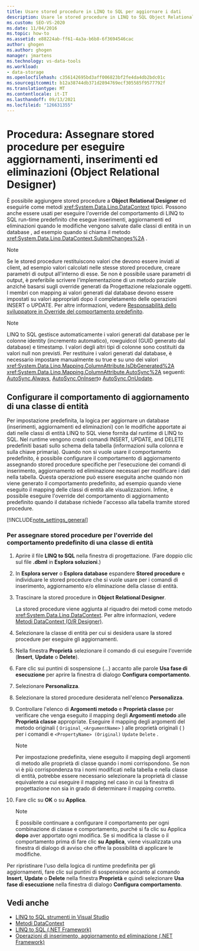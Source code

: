```yaml
---
title: Usare stored procedure in LINQ to SQL per aggiornare i dati
description: Usare le stored procedure in LINQ to SQL Object Relational Designer (O/R Designer) per eseguire aggiornamenti, inserimenti ed eliminazioni di dati.
ms.custom: SEO-VS-2020
ms.date: 11/04/2016
ms.topic: how-to
ms.assetid: e88224ab-ff61-4a3a-b6b8-6f3694546cac
author: ghogen
ms.author: ghogen
manager: jmartens
ms.technology: vs-data-tools
ms.workload:
- data-storage
ms.openlocfilehash: c356142695bd3aff006823bf2fe4da4db2bdc01c
ms.sourcegitcommit: b12a38744db371d2894769ecf305585f9577792f
ms.translationtype: MT
ms.contentlocale: it-IT
ms.lasthandoff: 09/13/2021
ms.locfileid: "126631355"
---
```

# <a name="how-to-assign-stored-procedures-to-perform-updates-inserts-and-deletes-or-designer"></a>Procedura: Assegnare stored procedure per eseguire aggiornamenti, inserimenti ed eliminazioni (Object Relational Designer)

È possibile aggiungere stored procedure a **Object Relational Designer** ed eseguirle come metodi <xref:System.Data.Linq.DataContext> tipici. Possono anche essere usati per eseguire l'override del comportamento di LINQ to SQL run-time predefinito che esegue inserimenti, aggiornamenti ed eliminazioni quando le modifiche vengono salvate dalle classi di entità in un database , ad esempio quando si chiama il metodo <xref:System.Data.Linq.DataContext.SubmitChanges%2A> .

> [!NOTE]
> Se le stored procedure restituiscono valori che devono essere inviati al client, ad esempio valori calcolati nelle stesse stored procedure, creare parametri di output all'interno di esse. Se non è possibile usare parametri di output, è preferibile scrivere l'implementazione di un metodo parziale anziché basarsi sugli override generati da Progettazione relazionale oggetti. I membri con mapping ai valori generati dal database devono essere impostati su valori appropriati dopo il completamento delle operazioni INSERT o UPDATE. Per altre informazioni, vedere [Responsabilità dello sviluppatore in Override del comportamento predefinito](/dotnet/framework/data/adonet/sql/linq/responsibilities-of-the-developer-in-overriding-default-behavior).

> [!NOTE]
> LINQ to SQL gestisce automaticamente i valori generati dal database per le colonne identity (incremento automatico), rowguidcol (GUID generato dal database) e timestamp. I valori degli altri tipi di colonne sono costituiti da valori null non previsti. Per restituire i valori generati dal database, è necessario impostare manualmente su true e su uno dei valori <xref:System.Data.Linq.Mapping.ColumnAttribute.IsDbGenerated%2A>  <xref:System.Data.Linq.Mapping.ColumnAttribute.AutoSync%2A> seguenti: [AutoSync.Always](<xref:System.Data.Linq.Mapping.AutoSync.Always>), [AutoSync.OnInsert](<xref:System.Data.Linq.Mapping.AutoSync.OnInsert>)o [AutoSync.OnUpdate](<xref:System.Data.Linq.Mapping.AutoSync.OnUpdate>).

## <a name="configure-the-update-behavior-of-an-entity-class"></a>Configurare il comportamento di aggiornamento di una classe di entità

Per impostazione predefinita, la logica per aggiornare un database (inserimenti, aggiornamenti ed eliminazioni) con le modifiche apportate ai dati nelle classi di entità LINQ to SQL viene fornita dal runtime di LINQ to SQL. Nel runtime vengono creati comandi INSERT, UPDATE, and DELETE predefiniti basati sullo schema della tabella (informazioni sulla colonna e sulla chiave primaria). Quando non si vuole usare il comportamento predefinito, è possibile configurare il comportamento di aggiornamento assegnando stored procedure specifiche per l'esecuzione dei comandi di inserimento, aggiornamento ed eliminazione necessari per modificare i dati nella tabella. Questa operazione può essere eseguita anche quando non viene generato il comportamento predefinito, ad esempio quando viene eseguito il mapping delle classi di entità alle visualizzazioni. Infine, è possibile eseguire l'override del comportamento di aggiornamento predefinito quando il database richiede l'accesso alla tabella tramite stored procedure.

[!INCLUDE[note_settings_general](../data-tools/includes/note_settings_general_md.md)]

### <a name="to-assign-stored-procedures-to-override-the-default-behavior-of-an-entity-class"></a>Per assegnare stored procedure per l'override del comportamento predefinito di una classe di entità

1. Aprire il file **LINQ to SQL** nella finestra di progettazione. (Fare doppio clic sul file **.dbml** in **Esplora soluzioni**.)

2. In **Esplora server** o **Esplora database** espandere **Stored procedure** e individuare le stored procedure che si vuole usare per i comandi di inserimento, aggiornamento e/o eliminazione della classe di entità.

3. Trascinare la stored procedure in **Object Relational Designer**.

     La stored procedure viene aggiunta al riquadro dei metodi come metodo <xref:System.Data.Linq.DataContext>. Per altre informazioni, vedere [Metodi DataContext (O/R Designer)](../data-tools/datacontext-methods-o-r-designer.md).

4. Selezionare la classe di entità per cui si desidera usare la stored procedure per eseguire gli aggiornamenti.

5. Nella finestra **Proprietà** selezionare il comando di cui eseguire l'override (**Insert**, **Update** o **Delete**).

6. Fare clic sui puntini di sospensione (...) accanto alle parole **Usa fase di esecuzione** per aprire la finestra di dialogo **Configura comportamento**.

7. Selezionare **Personalizza**.

8. Selezionare la stored procedure desiderata nell'elenco **Personalizza**.

9. Controllare l'elenco di **Argomenti metodo** e **Proprietà classe** per verificare che venga eseguito il mapping degli **Argomenti metodo** alle **Proprietà classe** appropriate. Eseguire il mapping degli argomenti del metodo originali ( `Original_<ArgumentName>` ) alle proprietà originali ( ) per i comandi e `<PropertyName> (Original)` `Update` `Delete` .

    > [!NOTE]
    > Per impostazione predefinita, viene eseguito il mapping degli argomenti di metodo alle proprietà di classe quando i nomi corrispondono. Se non vi è più corrispondenza tra i nomi modificati nella tabella e nella classe di entità, potrebbe essere necessario selezionare la proprietà di classe equivalente a cui eseguire il mapping nel caso in cui la finestra di progettazione non sia in grado di determinare il mapping corretto.

10. Fare clic su **OK** o su **Applica**.

    > [!NOTE]
    > È possibile continuare a configurare il comportamento per ogni combinazione di classe e comportamento, purché si fa clic su Applica **dopo** aver apportato ogni modifica. Se si modifica la classe o il comportamento prima di fare clic **su Applica**, viene visualizzata una finestra di dialogo di avviso che offre la possibilità di applicare le modifiche.

Per ripristinare l'uso della logica di runtime predefinita per gli aggiornamenti, fare clic sui puntini di sospensione accanto al comando **Insert**, **Update** o **Delete** nella finestra **Proprietà** e quindi selezionare **Usa fase di esecuzione** nella finestra di dialogo **Configura comportamento**.

## <a name="see-also"></a>Vedi anche

- [LINQ to SQL strumenti in Visual Studio](../data-tools/linq-to-sql-tools-in-visual-studio2.md)
- [Metodi DataContext](../data-tools/datacontext-methods-o-r-designer.md)
- [LINQ to SQL (.NET Framework)](/dotnet/framework/data/adonet/sql/linq/index)
- [Operazioni di inserimento, aggiornamento ed eliminazione (.NET Framework)](/dotnet/framework/data/adonet/sql/linq/insert-update-and-delete-operations)
